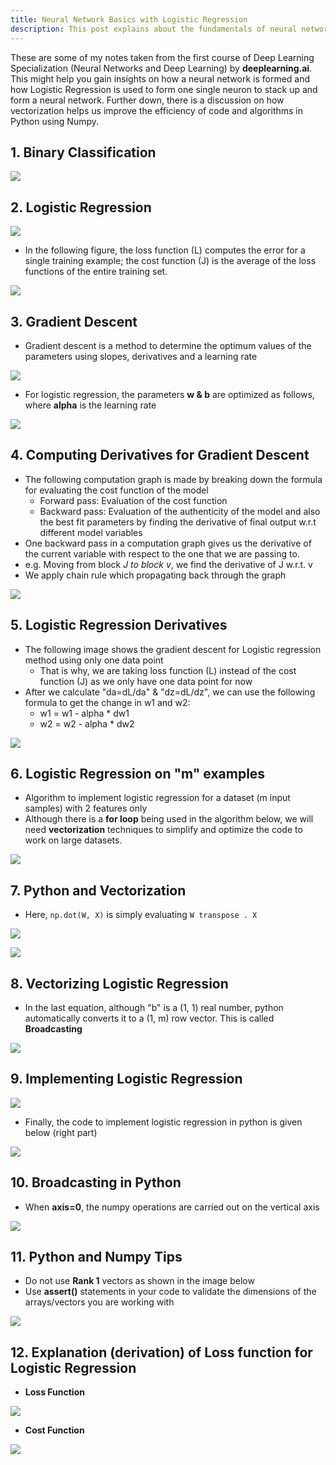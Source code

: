 ```yaml
---
title: Neural Network Basics with Logistic Regression
description: This post explains about the fundamentals of neural networks by explaining how a logistic regression model works for each neuron.
---
```


These are some of my notes taken from the first course of Deep Learning Specialization
(Neural Networks and Deep Learning) by **deeplearning.ai**. This might help you gain
insights on how a neural network is formed and how Logistic Regression is used to form
one single neuron to stack up and form a neural network. Further down, there is a
discussion on how vectorization helps us improve the efficiency of code and algorithms
in Python using Numpy.

## 1. Binary Classification

![](https://i.ibb.co/LzfPgPC/Screenshot-from-2019-04-16-06-58-34.png)

## 2. Logistic Regression

![](https://i.ibb.co/JKzpNgV/Screenshot-from-2019-04-16-06-52-21.png)

- In the following figure, the loss function (L) computes the error for a single training example; the cost function (J) is the average of the loss functions of the entire training set.

![](https://i.ibb.co/QPJdHby/Screenshot-from-2019-04-16-07-03-26.png)

## 3. Gradient Descent
- Gradient descent is a method to determine the optimum values of the parameters using slopes, derivatives and a learning rate

![](https://i.ibb.co/yBZfDrg/Screenshot-from-2019-04-16-07-10-12.png)


- For logistic regression, the parameters **w & b** are optimized as follows, where **alpha** is the learning rate

![](https://i.ibb.co/P9S0CWJ/Screenshot-from-2019-04-16-07-12-56.png)

## 4. Computing Derivatives for Gradient Descent

- The following computation graph is made by breaking down the formula for evaluating the cost function of the model
    - Forward pass: Evaluation of the cost function
    - Backward pass: Evaluation of the authenticity of the model and also the best fit parameters by finding the derivative of final output w.r.t different model variables
- One backward pass in a computation graph gives us the derivative of the current variable with respect to the one that we are passing to.
- e.g. Moving from block *J to block v*, we find the derivative of J w.r.t. v
- We apply chain rule which propagating back through the graph

![](https://i.ibb.co/WzMs0Qm/Screenshot-from-2019-04-16-07-34-44.png)

## 5. Logistic Regression Derivatives

- The following image shows the gradient descent for Logistic regression method using only one data point
    - That is why, we are taking loss function (L) instead of the cost function (J) as we only have one data point for now
- After we calculate "da=dL/da" & "dz=dL/dz", we can use the following formula to get the change in w1 and w2:
    - w1 = w1 - alpha * dw1
    - w2 = w2 - alpha * dw2

![](https://i.ibb.co/DYKX1tZ/Screenshot-from-2019-04-16-14-16-04.png)

## 6. Logistic Regression on "m" examples

- Algorithm to implement logistic regression for a dataset (m input samples) with 2 features only
- Although there is a **for loop** being used in the algorithm below, we will need **vectorization** techniques to simplify and optimize the code to work on large datasets.


![](https://i.ibb.co/R49bBth/Screenshot-from-2019-04-16-14-27-23.png)

## 7. Python and Vectorization

- Here, `np.dot(W, X)` is simply evaluating `W transpose . X`

![](https://i.ibb.co/dP67djg/Screenshot-from-2019-04-16-14-35-13.png)

![](https://i.ibb.co/4JVSkjW/Screenshot-from-2019-04-16-14-39-26.png)

## 8. Vectorizing Logistic Regression

- In the last equation, although "b" is a (1, 1) real number, python automatically converts it to a (1, m) row vector. This is called **Broadcasting**

![](https://i.ibb.co/5sqQJc3/Screenshot-from-2019-04-16-14-44-44.png)

## 9. Implementing Logistic Regression

![](https://i.ibb.co/sPFHQwt/Screenshot-from-2019-04-16-14-51-50.png)

- Finally, the code to implement logistic regression in python is given below (right part)

![](https://i.ibb.co/L1sC3ZV/Screenshot-from-2019-04-16-14-53-40.png)

## 10. Broadcasting in Python

- When **axis=0**, the numpy operations are carried out on the vertical axis

![](https://i.ibb.co/W0NR5sQ/Screenshot-from-2019-04-16-15-00-30.png)

## 11. Python and Numpy Tips

- Do not use **Rank 1** vectors as shown in the image below
- Use **assert()** statements in your code to validate the dimensions of the arrays/vectors you are working with

![](https://i.ibb.co/q1nVv3Y/Screenshot-from-2019-04-16-15-05-16.png)

## 12. Explanation (derivation) of Loss function for Logistic Regression

- **Loss Function**

![](https://i.ibb.co/z6BBv1x/Screenshot-from-2019-04-16-15-12-45.png)

- **Cost Function**

![](https://i.ibb.co/K0G14fD/Screenshot-from-2019-04-16-15-16-09.png)